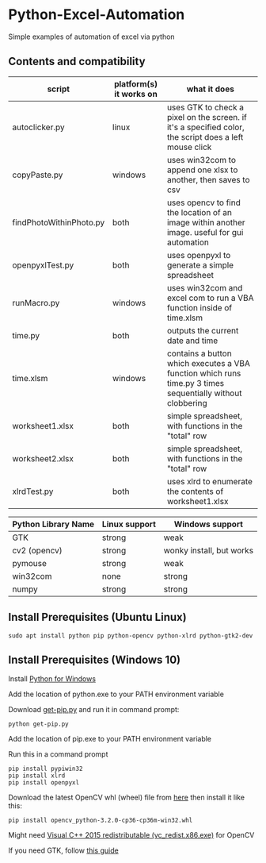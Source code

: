 # Python-Excel-Automation

Simple examples of automation of excel via python

## Contents and compatibility

| script | platform(s) it works on | what it does |
| ------------- | ------------- | ------------- |
| autoclicker.py | linux | uses GTK to check a pixel on the screen. if it's a specified color, the script does a left mouse click |
| copyPaste.py | windows | uses win32com to append one xlsx to another, then saves to csv |
| findPhotoWithinPhoto.py | both | uses opencv to find the location of an image within another image. useful for gui automation |
| openpyxlTest.py | both | uses openpyxl to generate a simple spreadsheet |
| runMacro.py | windows | uses win32com and excel com to run a VBA function inside of time.xlsm |
| time.py | both | outputs the current date and time |
| time.xlsm | windows | contains a button which executes a VBA function which runs time.py 3 times sequentially without clobbering |
| worksheet1.xlsx | both | simple spreadsheet, with functions in the "total" row |
| worksheet2.xlsx | both | simple spreadsheet, with functions in the "total" row |
| xlrdTest.py | both | uses xlrd to enumerate the contents of worksheet1.xlsx |

| Python Library Name  | Linux support | Windows support |
| ------------- | ------------- | ------------- |
| GTK  | strong  | weak  |
| cv2 (opencv)  | strong  | wonky install, but works  |
| pymouse  | strong  | weak  |
| win32com  | none  | strong  |
| numpy  | strong  | strong  |

## Install Prerequisites (Ubuntu Linux)

```
sudo apt install python pip python-opencv python-xlrd python-gtk2-dev
```

## Install Prerequisites (Windows 10)

Install [Python for Windows](https://www.python.org/downloads/windows/)

Add the location of python.exe to your PATH environment variable

Download [get-pip.py](https://bootstrap.pypa.io/get-pip.py) and run it in command prompt:

```
python get-pip.py
```

Add the location of pip.exe to your PATH environment variable

Run this in a command prompt

```
pip install pypiwin32
pip install xlrd
pip install openpyxl
```

Download the latest OpenCV whl (wheel) file from [here](http://www.lfd.uci.edu/~gohlke/pythonlibs/#opencv) then install it like this:

```
pip install opencv_python-3.2.0-cp36-cp36m-win32.whl
```

Might need [Visual C++ 2015 redistributable (vc_redist.x86.exe)](https://www.microsoft.com/en-us/download/details.aspx?id=48145) for OpenCV

If you need GTK, follow [this guide](https://www.gtk.org/download/windows.php)
